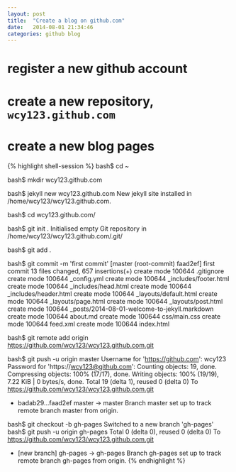 ```yaml
---
layout: post
title:  "Create a blog on github.com"
date:   2014-08-01 21:34:46
categories: github blog
---
```


# register a new github account

# create a new repository, `wcy123.github.com`

# create a new blog pages

{% highlight shell-session %}
bash$ cd ~

bash$ mkdir wcy123.github.com

bash$ jekyll new wcy123.github.com
New jekyll site installed in /home/wcy123/wcy123.github.com.

bash$ cd wcy123.github.com/

bash$ git init .
Initialised empty Git repository in /home/wcy123/wcy123.github.com/.git/

bash$ git add .

bash$ git commit -m 'first commit'
[master (root-commit) faad2ef] first commit
 13 files changed, 657 insertions(+)
 create mode 100644 .gitignore
 create mode 100644 _config.yml
 create mode 100644 _includes/footer.html
 create mode 100644 _includes/head.html
 create mode 100644 _includes/header.html
 create mode 100644 _layouts/default.html
 create mode 100644 _layouts/page.html
 create mode 100644 _layouts/post.html
 create mode 100644 _posts/2014-08-01-welcome-to-jekyll.markdown
 create mode 100644 about.md
 create mode 100644 css/main.css
 create mode 100644 feed.xml
 create mode 100644 index.html

bash$ git remote add origin https://github.com/wcy123/wcy123.github.com.git

bash$ git push -u origin master
Username for 'https://github.com': wcy123
Password for 'https://wcy123@github.com':
Counting objects: 19, done.
Compressing objects: 100% (17/17), done.
Writing objects: 100% (19/19), 7.22 KiB | 0 bytes/s, done.
Total 19 (delta 1), reused 0 (delta 0)
To https://github.com/wcy123/wcy123.github.com.git
 + badab29...faad2ef master -> master
Branch master set up to track remote branch master from origin.

bash$ git checkout -b gh-pages
Switched to a new branch 'gh-pages'
bash$ git push -u origin gh-pages
Total 0 (delta 0), reused 0 (delta 0)
To https://github.com/wcy123/wcy123.github.com.git
 * [new branch]      gh-pages -> gh-pages
Branch gh-pages set up to track remote branch gh-pages from origin.
{% endhighlight %}


